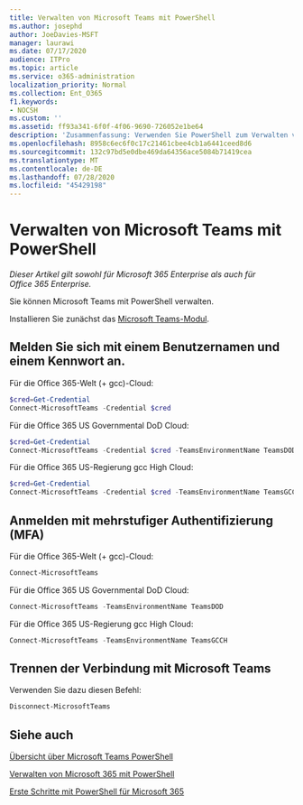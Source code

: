 ```yaml
---
title: Verwalten von Microsoft Teams mit PowerShell
ms.author: josephd
author: JoeDavies-MSFT
manager: laurawi
ms.date: 07/17/2020
audience: ITPro
ms.topic: article
ms.service: o365-administration
localization_priority: Normal
ms.collection: Ent_O365
f1.keywords:
- NOCSH
ms.custom: ''
ms.assetid: ff93a341-6f0f-4f06-9690-726052e1be64
description: 'Zusammenfassung: Verwenden Sie PowerShell zum Verwalten von Microsoft Teams.'
ms.openlocfilehash: 8958c6ec6f0c17c21461cbee4cb1a6441ceed8d6
ms.sourcegitcommit: 132c97bd5e0dbe469da64356ace5084b71419cea
ms.translationtype: MT
ms.contentlocale: de-DE
ms.lasthandoff: 07/28/2020
ms.locfileid: "45429198"
---
```

# <a name="manage-microsoft-teams-with-powershell"></a>Verwalten von Microsoft Teams mit PowerShell

*Dieser Artikel gilt sowohl für Microsoft 365 Enterprise als auch für Office 365 Enterprise.*

Sie können Microsoft Teams mit PowerShell verwalten.
  
Installieren Sie zunächst das [Microsoft Teams-Modul](https://www.powershellgallery.com/packages/MicrosoftTeams/).
    
## <a name="sign-in-with-a-user-name-and-password"></a>Melden Sie sich mit einem Benutzernamen und einem Kennwort an.

Für die Office 365-Welt (+ gcc)-Cloud:

```powershell
$cred=Get-Credential
Connect-MicrosoftTeams -Credential $cred
```

Für die Office 365 US Governmental DoD Cloud: 

```powershell
$cred=Get-Credential
Connect-MicrosoftTeams -Credential $cred -TeamsEnvironmentName TeamsDOD
```

Für die Office 365 US-Regierung gcc High Cloud:

```powershell
$cred=Get-Credential
Connect-MicrosoftTeams -Credential $cred -TeamsEnvironmentName TeamsGCCH
```

## <a name="sign-in-with-multi-factor-authentication-mfa"></a>Anmelden mit mehrstufiger Authentifizierung (MFA)

Für die Office 365-Welt (+ gcc)-Cloud:

```powershell
Connect-MicrosoftTeams
```

Für die Office 365 US Governmental DoD Cloud: 

```powershell
Connect-MicrosoftTeams -TeamsEnvironmentName TeamsDOD
```

Für die Office 365 US-Regierung gcc High Cloud:

```powershell
Connect-MicrosoftTeams -TeamsEnvironmentName TeamsGCCH
```

## <a name="disconnect-from-microsoft-teams"></a>Trennen der Verbindung mit Microsoft Teams

Verwenden Sie dazu diesen Befehl:

```powershell
Disconnect-MicrosoftTeams
```


## <a name="see-also"></a>Siehe auch

[Übersicht über Microsoft Teams PowerShell](https://docs.microsoft.com/microsoftteams/teams-powershell-overview)
  
[Verwalten von Microsoft 365 mit PowerShell](manage-office-365-with-office-365-powershell.md)
  
[Erste Schritte mit PowerShell für Microsoft 365](getting-started-with-office-365-powershell.md)

